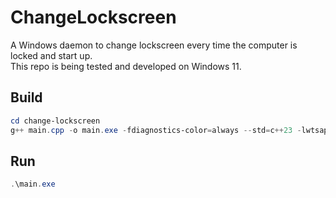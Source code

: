 # ChangeLockscreen

A Windows daemon to change lockscreen every time the computer is locked and start up.  
This repo is being tested and developed on Windows 11.

## Build

```powershell
cd change-lockscreen
g++ main.cpp -o main.exe -fdiagnostics-color=always --std=c++23 -lwtsapi32 -lOle32 -municode
```

## Run
```powershell
.\main.exe
```